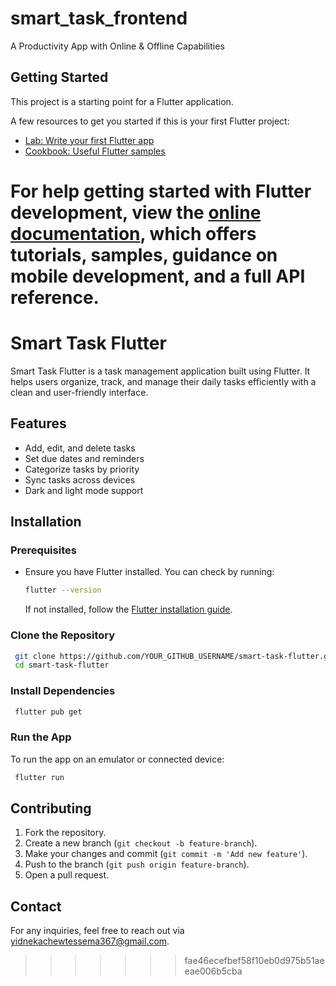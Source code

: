 # smart_task_frontend

A Productivity App with Online & Offline Capabilities

## Getting Started

This project is a starting point for a Flutter application.

A few resources to get you started if this is your first Flutter project:

- [Lab: Write your first Flutter app](https://docs.flutter.dev/get-started/codelab)
- [Cookbook: Useful Flutter samples](https://docs.flutter.dev/cookbook)

For help getting started with Flutter development, view the
[online documentation](https://docs.flutter.dev/), which offers tutorials,
samples, guidance on mobile development, and a full API reference.
=======
# Smart Task Flutter

Smart Task Flutter is a task management application built using Flutter. It helps users organize, track, and manage their daily tasks efficiently with a clean and user-friendly interface.

## Features
- Add, edit, and delete tasks
- Set due dates and reminders
- Categorize tasks by priority
- Sync tasks across devices
- Dark and light mode support

## Installation

### Prerequisites
- Ensure you have Flutter installed. You can check by running:
  ```sh
  flutter --version
  ```
  If not installed, follow the [Flutter installation guide](https://flutter.dev/docs/get-started/install).

### Clone the Repository
```sh
 git clone https://github.com/YOUR_GITHUB_USERNAME/smart-task-flutter.git
 cd smart-task-flutter
```

### Install Dependencies
```sh
 flutter pub get
```

### Run the App
To run the app on an emulator or connected device:
```sh
 flutter run
```


## Contributing
1. Fork the repository.
2. Create a new branch (`git checkout -b feature-branch`).
3. Make your changes and commit (`git commit -m 'Add new feature'`).
4. Push to the branch (`git push origin feature-branch`).
5. Open a pull request.


## Contact
For any inquiries, feel free to reach out via yidnekachewtessema367@gmail.com.

>>>>>>> fae46ecefbef58f10eb0d975b51aeeae006b5cba
